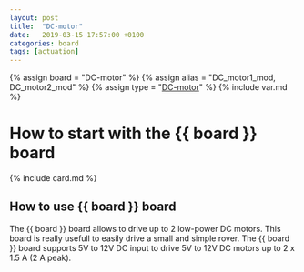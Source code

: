 ```yaml
---
layout: post
title:  "DC-motor"
date:   2019-03-15 17:57:00 +0100
categories: board
tags: [actuation]
---
```

{% assign board = "DC-motor" %}
{% assign alias = "DC_motor1_mod, DC_motor2_mod" %}
{% assign type = "[DC-motor](/module/dc-motor)" %}
{% include var.md %}

# How to start with the {{ board }} board
{% include card.md %}

## How to use {{ board }} board

The {{ board }} board allows to drive up to 2 low-power DC motors. This board is really usefull to easily drive a small and simple rover.
The {{ board }} board supports 5V to 12V DC input to drive 5V to 12V DC motors up to 2 x 1.5 A (2 A peak).
